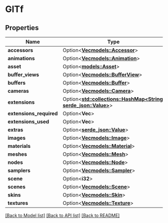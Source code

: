 # GlTf

## Properties

Name | Type | Description | Notes
------------ | ------------- | ------------- | -------------
**accessors** | Option<[**Vec<models::Accessor>**](Accessor.md)> |  | [optional]
**animations** | Option<[**Vec<models::Animation>**](Animation.md)> |  | [optional]
**asset** | Option<[**models::Asset**](Asset.md)> |  | [optional]
**buffer_views** | Option<[**Vec<models::BufferView>**](BufferView.md)> |  | [optional]
**buffers** | Option<[**Vec<models::Buffer>**](Buffer.md)> |  | [optional]
**cameras** | Option<[**Vec<models::Camera>**](Camera.md)> |  | [optional]
**extensions** | Option<[**std::collections::HashMap<String, serde_json::Value>**](serde_json::Value.md)> |  | [optional]
**extensions_required** | Option<**Vec<String>**> |  | [optional]
**extensions_used** | Option<**Vec<String>**> |  | [optional]
**extras** | Option<[**serde_json::Value**](.md)> |  | [optional]
**images** | Option<[**Vec<models::Image>**](Image.md)> |  | [optional]
**materials** | Option<[**Vec<models::Material>**](Material.md)> |  | [optional]
**meshes** | Option<[**Vec<models::Mesh>**](Mesh.md)> |  | [optional]
**nodes** | Option<[**Vec<models::Node>**](Node.md)> |  | [optional]
**samplers** | Option<[**Vec<models::Sampler>**](Sampler.md)> |  | [optional]
**scene** | Option<**i32**> |  | [optional]
**scenes** | Option<[**Vec<models::Scene>**](Scene.md)> |  | [optional]
**skins** | Option<[**Vec<models::Skin>**](Skin.md)> |  | [optional]
**textures** | Option<[**Vec<models::Texture>**](Texture.md)> |  | [optional]

[[Back to Model list]](../README.md#documentation-for-models) [[Back to API list]](../README.md#documentation-for-api-endpoints) [[Back to README]](../README.md)


